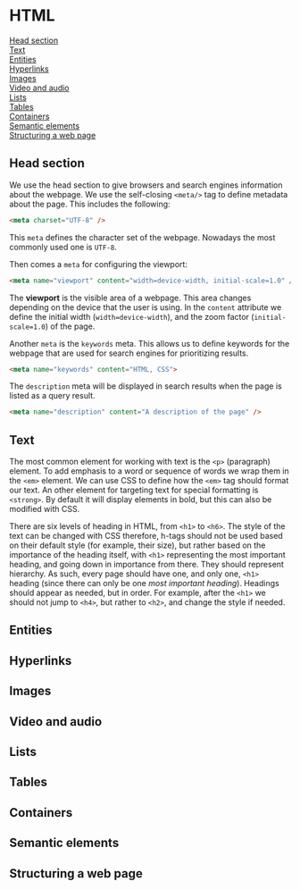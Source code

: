 # HTML

[Head section](#head-section)  
[Text](#text)  
[Entities](#entities)  
[Hyperlinks](#hyperlinks)  
[Images](#images)  
[Video and audio](#video-and-audio)  
[Lists](#lists)  
[Tables](#tables)  
[Containers](#containers)  
[Semantic elements](#semantic-elements)  
[Structuring a web page](#structuring-a-web-page)  

## Head section

We use the head section to give browsers and search engines information about the webpage. We use the self-closing `<meta/>` tag to define metadata about the page. This includes the following:

``` html
<meta charset="UTF-8" />
```

This `meta` defines the character set of the webpage. Nowadays the most commonly used one is `UTF-8`.

Then comes a `meta` for configuring the viewport:

``` html
<meta name="viewport" content="width=device-width, initial-scale=1.0" />
```

The **viewport** is the visible area of a webpage. This area changes depending on the device that the user is using. In the `content` attribute we define the initial width (`width=device-width`), and the zoom factor (`initial-scale=1.0`) of the page.

Another `meta` is the `keywords` meta. This allows us to define keywords for the webpage that are used for search engines for prioritizing results.

``` html
<meta name="keywords" content="HTML, CSS">
```

The `description` meta will be displayed in search results when the page is listed as a query result.

``` html
<meta name="description" content="A description of the page" />
```

## Text

The most common element for working with text is the `<p>` (paragraph) element. To add emphasis to a word or sequence of words we wrap them in the `<em>` element. We can use CSS to define how the `<em>` tag should format our text. An other element for targeting text for special formatting is `<strong>`. By default it will display elements in bold, but this can also be modified with CSS.

There are six levels of heading in HTML, from `<h1>` to `<h6>`. The style of the text can be changed with CSS therefore, h-tags should not be used based on their default style (for example, their size), but rather based on the importance of the heading itself, with `<h1>` representing the most important heading, and going down in importance from there. They should represent hierarchy. As such, every page should have one, and only one, `<h1>` heading (since there can only be one *most important heading*). Headings should appear as needed, but in order. For example, after the `<h1>` we should not jump to `<h4>`, but rather to `<h2>`, and change the style if needed.

## Entities


## Hyperlinks

## Images

## Video and audio

## Lists

## Tables

## Containers

## Semantic elements

## Structuring a web page
